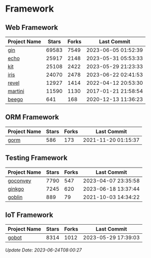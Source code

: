 # Framework

## Web Framework
| Project Name | Stars | Forks | Last Commit |
| ------------ | ----- | ----- | ----------- |
| [gin](https://github.com/gin-gonic/gin) | 69583 | 7549 | 2023-06-05 01:52:39 |
| [echo](https://github.com/labstack/echo) | 25917 | 2148 | 2023-05-31 05:53:33 |
| [kit](https://github.com/go-kit/kit) | 25108 | 2422 | 2023-05-29 21:23:33 |
| [iris](https://github.com/kataras/iris) | 24070 | 2478 | 2023-06-22 02:41:53 |
| [revel](https://github.com/revel/revel) | 12927 | 1414 | 2022-04-12 20:53:30 |
| [martini](https://github.com/go-martini/martini) | 11590 | 1130 | 2017-01-21 21:58:54 |
| [beego](https://github.com/astaxie/beego) | 641 | 168 | 2020-12-13 11:36:23 |

## ORM Framework
| Project Name | Stars | Forks | Last Commit |
| ------------ | ----- | ----- | ----------- |
| [gorm](https://github.com/jinzhu/gorm) | 586 | 173 | 2021-11-20 01:15:37 |

## Testing Framework
| Project Name | Stars | Forks | Last Commit |
| ------------ | ----- | ----- | ----------- |
| [goconvey](https://github.com/smartystreets/goconvey) | 7790 | 547 | 2023-04-07 23:35:58 |
| [ginkgo](https://github.com/onsi/ginkgo) | 7245 | 620 | 2023-06-18 13:37:44 |
| [goblin](https://github.com/franela/goblin) | 889 | 79 | 2021-10-03 14:34:22 |

## IoT Framework
| Project Name | Stars | Forks | Last Commit |
| ------------ | ----- | ----- | ----------- |
| [gobot](https://github.com/hybridgroup/gobot) | 8314 | 1012 | 2023-05-29 17:39:03 |

*Update Date: 2023-06-24T08:00:27*